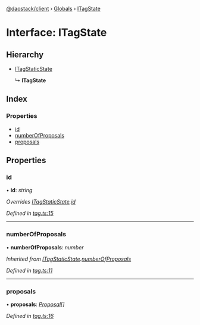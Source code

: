 [@daostack/client](../README.md) › [Globals](../globals.md) › [ITagState](itagstate.md)

# Interface: ITagState

## Hierarchy

* [ITagStaticState](itagstaticstate.md)

  ↳ **ITagState**

## Index

### Properties

* [id](itagstate.md#id)
* [numberOfProposals](itagstate.md#numberofproposals)
* [proposals](itagstate.md#proposals)

## Properties

###  id

• **id**: *string*

*Overrides [ITagStaticState](itagstaticstate.md).[id](itagstaticstate.md#id)*

*Defined in [tag.ts:15](https://github.com/daostack/client/blob/7361fcc/src/tag.ts#L15)*

___

###  numberOfProposals

• **numberOfProposals**: *number*

*Inherited from [ITagStaticState](itagstaticstate.md).[numberOfProposals](itagstaticstate.md#numberofproposals)*

*Defined in [tag.ts:11](https://github.com/daostack/client/blob/7361fcc/src/tag.ts#L11)*

___

###  proposals

• **proposals**: *[Proposal](../classes/proposal.md)[]*

*Defined in [tag.ts:16](https://github.com/daostack/client/blob/7361fcc/src/tag.ts#L16)*
